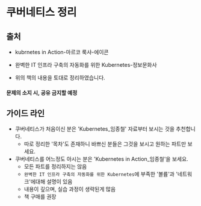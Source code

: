 # 쿠버네티스 정리

## 출처
* kubrnetes in Action-마르코 룩샤-에이콘
* 완벽한 IT 인프라 구축의 자동화를 위한 Kubernetes-정보문화사

* 위의 책의 내용을 토대로 정리하였습니다.

#### 문제의 소지 시, 공유 금지할 예정
	
## 가이드 라인
* 쿠버네티스가 처음이신 분은 'Kubernetes_임종철' 자료부터 보시는 것을 추천합니다.
	- 따로 정리한 '목차'도 존재하니 바쁘신 분들은 그것을 보시고 원하는 파트만 보세요.
* 쿠버네티스를 어느정도 아시는 분은 'Kubernetes in Action_임종철'을 보세요.
	- 모든 파트를 정리하지는 않음
	- `완벽한 IT 인프라 구축의 자동화를 위한 Kubernetes`에 부족한 '볼륨'과 '네트워크'에대해 설명이 있음
	- 내용이 깊으며, 실습 과정이 생략된게 많음
	- 책 구매를 권장
